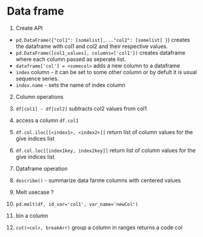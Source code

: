 # Data frame
 1. Create API
 - `pd.DataFrame({"col1": [somelist],..."col2": [somelist] }`) creates the dataframe with col1 and col2 and their respective values.
 - `pd.DataFrame([col1_values], columns=['col1'])` creates dataframe where each column passed as seperate list.
 - `dataframe['col'] = <somecol>` adds a new column to a dataframe
 - `index` column - it can be set to some other column or by defult it is usual sequence series.
 - `index.name` - sets the name of index column 

 2. Column operations
  1. `df[col1] - df[col2]` subtracts col2 values from col1
  2. access a column `df.col1`
  3. `df.col.iloc[[<index1>, <index2>]]` return list of column values for the give indices list
  4. `df.col.loc[[index1key, index2key]]` return list of column values for the give indices list	
  
 3. Dataframe operation
  1. `describe()` - summarize data farme columns with centered values

 4. Melt usecase ?
  1. `pd.melt(df, id_var='col1', var_name='newCol')` 

 5. bin a column
  1. `cut(<col>, breakArr)` group a column in ranges returns a code col

 

